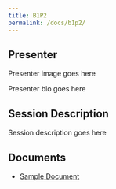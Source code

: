 ```yaml
---
title: B1P2
permalink: /docs/b1p2/
---
```


## Presenter

<span class="todo">Presenter image goes here</span>

<span class="todo">Presenter bio goes here

## Session Description

<span class="todo">Session description goes here</span>

## Documents
 - [Sample Document](../monday/breakout1/documents/b1p1d1.pdf)